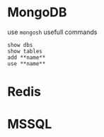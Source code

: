 # MongoDB

use ```mongosh```
usefull commands
```
show dbs
show tables
add **name**
use **name**
```

# Redis

# MSSQL